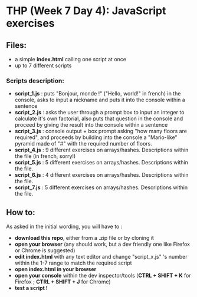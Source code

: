 # THP (Week 7 Day 4): JavaScript exercises

## Files:
- a simple **index.html** calling one script at once
- up to 7 different scripts 

### Scripts description:
- **script_1.js** : puts "Bonjour, monde !" ("Hello, world!" in french) in the console, asks to input a nickname and puts it into the console within a sentence
- **script_2.js** : asks the user through a prompt box to input an integer to calculate it's own factorial, also puts that question in the console and proceed by giving the result into the console within a sentence
- **script_3.js** : console output + box prompt asking "how many floors are required", and proceeds by building into the console a "Mario-like" pyramid made of "#" with the required number of floors.
- **script_4.js** : 9 different  exercises on arrays/hashes. Descriptions within the file (in french, sorry!)
- **script_5.js** : 5 different exercises on arrays/hashes. Descriptions within the file.
- **script_6.js** : 4 different exercises on arrays/hashes. Descriptions within the file.
- **script_7.js** : 5 different exercises on arrays/hashes. Descriptions within the file.

## How to:

As asked in the initial wording, you will have to :
- **download this repo**, either from a .zip file or by cloning it
- **open your browser** (any should work, but a dev friendly one like Firefox or Chrome is suggested)
- **edit index.html** with any text editor and change "script_x.js" 's number within the 1-7 range to match the required script 
- **open index.html in your browser**
- **open your console** within the dev inspector/tools (**CTRL + SHIFT + K** for Firefox ; **CTRL + SHIFT + J** for Chrome)
- **test a script !**
